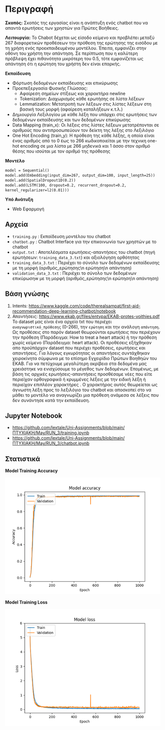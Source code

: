 # Περιγραφή
**Σκοπός:** 
Σκοπός της εργασίας είναι η ανάπτυξη ενός chatbot που να απαντά ερωτήσεις των χρηστών για Πρώτες Βοήθειες.

**Λειτουργία:** 
Το Chabot δέχεται ως είσοδο κείμενο και προβλέπει μεταξύ 267 διαφορετικών προθέσεων την πρόθεση της ερώτησης της εισόδου με τη χρήση ενός προεκπαιδευμένου μοντέλου. Έπειτα, εμφανίζει στην οθόνη του χρήστη την απάντηση. Σε περίπτωση που η καλύτερη πρόβλεψη έχει πιθανότητα μικρότερη του 0.5, τότε εμφανίζεται ως απάντηση ότι η ερώτηση του χρήστη δεν είναι επαρκής. 

**Εκπαίδευση**
- Φόρτωση δεδομένων εκπαίδευσης και επικύρωσης
- Προεπεξεργασία Φυσικής Γλώσσας:
  - Αφαίρεση σημείων στίξεως και χαρακτήρα newline
  - Tokenization: Διαχωρισμός κάθε ερωτήσης σε λίστα λέξεων
  - Lemmatization: Μετατροπή των λέξεων στις λίστες λέξεων στη βασική τους μορφή (αφαίρεση καταλήξεων κ.τ.λ.)
- Δημιουργία Λεξιλογίου με κάθε λέξη που υπάρχει στις ερωτήσεις των δεδομένων εκπαίδευσης και των δεδομένων επικύρωσης
- Data Mapping (train_x): Οι λέξεις στις λίστες λέξεων μετατρέπονται σε αριθμούς που αντιπροσωπεύουν τον δείκτη της λέξης στο Λεξιλόγιο
- One Hot Encoding (train_y): Η πρόθεση της κάθε λέξης, η οποία είναι ένας αριθμός από το 0 έως το 266 κωδικοποιείται με την τεχνικη one-hot encoding σε μια λίστα με 266 μηδενικά και 1 άσσο στον αριθμό θέσης που ισούται με τον αριθμό της πρόθεσης

**Μοντέλο**

```
model = Sequential()
model.add(Embedding(input_dim=267, output_dim=100, input_length=25))
model.add(SpatialDropout1D(0.2))
model.add(LSTM(100, dropout=0.2, recurrent_dropout=0.2, kernel_regularizer=l2(0.01)))
```

**Υπό Ανάτυξη**
- Web Εφαρμογή

## Αρχεία
- ```training.py``` :   Εκπαίδευση μοντέλου του chatbot
- ```chatbot.py``` :  Chatbot Interface για την επικοινωνία των χρηστών με το chatbot
- ```output.txt``` :  Αποτελέσματα ερωτήσεις-απαντήσεις του chatbot (πηγή ερωτήσεων: ```training_data_3.txt```) και αξιολόγηση ορθότητας
- ```training_data_3.txt``` : Περιέχει το σύνολο των δεδομένων εκπαίδευσης με τη μορφή (αριθμός_ερώτησης\n ερώτηση\n απάντηση)
- ```validation_data_3.txt``` : Περιέχει το σύνολο των δεδομένων επικύρωσηw με τη μορφή (αριθμός_ερώτησης\n ερώτηση\n απάντηση)

## Βάση γνώσης
1) Intents: https://www.kaggle.com/code/therealsampat/first-aid-recommendation-deep-learning-chatbot/notebook
2) Απαντήσεις: https://www.ekab.gr/files/entypa/EKAB-protes-voithies.pdf
Το dataset μας είναι ένα αρχείο txt που περιέχει ```αναγνωριστικό_πρόθεσης``` (0-266), την ```ερώτηση``` και την ανάλογη ```απάντηση```. Ως προθέσεις στο παρόν dataset θεωρούνται ερωτήσεις που περιέχουν την πρόθεση (Παράδειγμα: How to treat a heart attack) ή την πρόθεση χωρίς κείμενο (Παράδειγμα: heart attack). Οι προθέσεις εξήχθηκαν απο προϋπάρχον dataset που περιέχει προθέσεις, ερωτήσεις και απαντήσεις. Για λόγους εγκυρότητας οι απαντήσεις συντάχθηκαν χειροκίνητα σύμφωνα με το επίσημο Εγχειρίδιο Πρώτων Βοηθηών του ΕΚΑΒ.
Για να πετύχουμε μεγαλύτερη ακρίβεια στα δεδομένα μας χρειάστηκε να ενισχύσουμε το μέγεθος των δεδομένων. Επομένως, με βάση τις αρχικές ερωτήσεις-απαντήσεις προσθέσαμε νέες που είτε περιείχαν ορθογραφικά ή κρυμμένες λέξεις με την ειδική λέξη <PAD> ή περιείχαν επιπλέον χαρακτήρες <PAD>. Ο χαρακτήρας αυτός θεωρείεται ως άγνωστη λέξη προς το λεξιλόγιο του chatbot και αποσκοπεί στο να μάθει το μοντέλο να αναγνωρίζει μια πρόθεση ανάμεσα σε λέξεις που δεν συνάντησε κατά την εκπαίδευση.


## Jupyter Notebook
- https://github.com/lextale/Uni-Assignments/blob/main/ΠΤΥΧΙΑΚΗ/May/RUN_3/training.ipynb
- https://github.com/lextale/Uni-Assignments/blob/main/ΠΤΥΧΙΑΚΗ/May/RUN_3/chatbot.ipynb

## Στατιστικά
**Model Training Accuracy**

![Model Training Accuracy](https://github.com/lextale/Uni-Assignments/blob/main/ΠΤΥΧΙΑΚΗ/May/RUN_3/model_3_accuracy.png)

**Model Training Loss**

![Model Training Loss](https://github.com/lextale/Uni-Assignments/blob/main/ΠΤΥΧΙΑΚΗ/May/RUN_3/model_3_loss.png)
